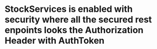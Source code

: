 # StockServices is enabled with security where all the secured rest enpoints looks the Authorization Header with AuthToken
